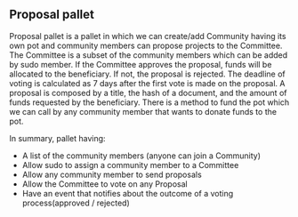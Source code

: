 ## Proposal pallet

Proposal pallet is a pallet in which we can create/add Community having its own pot
and community members can propose projects to the Committee.
The Committee is a subset of the community members which can be added by sudo member.
If the Committee approves the proposal, funds will be allocated to the
beneficiary. If not, the proposal is rejected.
The deadline of voting is calculated as 7 days after the first vote is made on the proposal.
A proposal is composed by a title, the hash of a document, and the amount of
funds requested by the beneficiary.
There is a method to fund the pot which we can call by any community member that wants
to donate funds to the pot.

In summary, pallet having:
* A list of the community members (anyone can join a Community)
* Allow sudo to assign a community member to a Committee
* Allow any community member to send proposals
* Allow the Committee to vote on any Proposal
* Have an event that notifies about the outcome of a voting process(approved / rejected)
